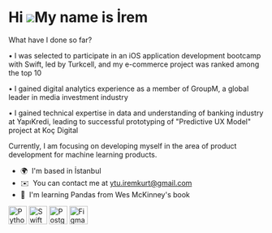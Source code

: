 Hi ![](https://user-images.githubusercontent.com/18350557/176309783-0785949b-9127-417c-8b55-ab5a4333674e.gif)My name is İrem
============================================================================================================================

What have I done so far? 

• I was selected to participate in an iOS application development bootcamp with Swift, led by Turkcell, and my e-commerce project was ranked among the top 10

• I gained digital analytics experience as a member of GroupM, a global leader in media investment industry

• I gained technical expertise in data and understanding of banking industry at YapıKredi, leading to successful prototyping of "Predictive UX Model" project at Koç Digital

Currently, I am focusing on developing myself in the area of product development for machine learning products.

*   🌍  I'm based in İstanbul
*   ✉️  You can contact me at [ytu.iremkurt@gmail.com](mailto:ytu.iremkurt@gmail.com)
*   🧠  I'm learning Pandas from Wes McKinney's book
<p align="left">
<a href="https://www.python.org/" target="_blank" rel="noreferrer"><img src="https://raw.githubusercontent.com/danielcranney/readme-generator/main/public/icons/skills/python-colored.svg" width="36" height="36" alt="Python" /></a>
<a href="https://developer.apple.com/swift/" target="_blank" rel="noreferrer"><img src="https://raw.githubusercontent.com/danielcranney/readme-generator/main/public/icons/skills/swift-colored.svg" width="36" height="36" alt="Swift" /></a>
<a href="https://www.postgresql.org/" target="_blank" rel="noreferrer"><img src="https://raw.githubusercontent.com/danielcranney/readme-generator/main/public/icons/skills/postgresql-colored.svg" width="36" height="36" alt="PostgreSQL" /></a>
<a href="https://www.figma.com/" target="_blank" rel="noreferrer"><img src="https://raw.githubusercontent.com/danielcranney/readme-generator/main/public/icons/skills/figma-colored.svg" width="36" height="36" alt="Figma" /></a>
</p>           
               

